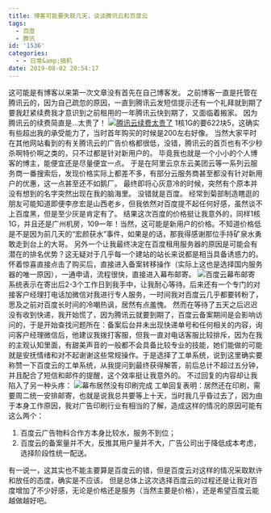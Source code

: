 ```yaml
---
title: 博客可能要失联几天，谈谈腾讯云和百度云
tags:
  - 百度
  - 腾讯
id: '1536'
categories:
  - - 日常&amp;搞机
date: 2019-08-02 20:54:17
---
```


这可能是有博客以来第一次文章没有首先在自己博客发。 之前博客一直是托管在腾讯云的，因为自己疏忽的原因，一直到腾讯云发短信提示还有一个礼拜就到期了要我赶紧续费我才意识到之前租用的一年腾讯云快到期了，又面临着搬家。 因为腾讯云的续费简直是…太贵了！ [![腾讯云续费太贵了](https://i.loli.net/2019/07/25/5d396ebed6b2760557.png)](https://i.loli.net/2019/07/25/5d396ebed6b2760557.png) 1核1G的要622块5，这确实有些超出我的承受能力了，当时首年购买的时候是200左右好像。 当然大家平时在其他网站看到的有关腾讯云的广告价格都很低，没错，腾讯云的首页也有不少秒杀啊特价啊之类的，只不过都是针对新用户的。 毕竟我也就是一个小小的个人博客的博主，能便宜还是尽量便宜一点。 于是在阿里云京东云美团云等一系列云服务商一番搜索后，发现价格实际上都差不多，有部分云服务商甚至都没有针对新用户的优惠，这一点甚至还不如鹅厂。 最终即将心灰意冷的时候，突然有个原本并没有想到的名字突然出现在我的脑海里。 没错就是百度。 经常到菊部制造瞎逛的朋友可能知道即便李彦宏是山西老乡，但我依然对百度提不起任何好感，虽然谈不上百度黑，但是至少灰是肯定有了。 结果这次百度的价格挺让我意外的，同样1核1G，并且还是广州机房，109一年！当然，这可能是新用户的价格。不知道价格低是不是因为前几天的“宏颜获水”事件，如果是的话，那我得感谢那位手持矿泉水勇敢走到台上的大哥。 另外一个让我最终决定在百度租用服务器的原因是可能会有潜在的排名优势？这无疑对于几乎每一个建站的站长来说都是相当具备诱惑力的。 怀着惊喜直接点击了购买后，直接进入备案转移操作（实际上这也是选择国内服务器的唯一原因），一通申请，流程很快，直接进入幕布邮寄。 ![百度云幕布邮寄](https://i.loli.net/2019/07/26/5d3a7b718175430438.png) 系统表示在寄出后2-3个工作日到我手中，让我耐心等待。后来还有一个专门的对接客户经理打电话加微信对我进行专人服务，一时间我对百度云几乎都要转粉了，思及之前对百度长时间的冷嘲热讽，居然有点羞愧。 然而在等待了五天之后迟迟没有收到快递，我开始慌了，因为腾讯云就要到期了，百度云备案期间是会影响访问的，于是开始查找问题所在：备案后台并未出现快递单号和任何相关的内容，询问客户经理微信后，他建议我拨打客服，但我一直对电话客服比较排斥，因为在我的主观认知里面，有甜美声音的一般都不会具备比较专业的技能，她们能做的可能就是安抚情绪和对不起谢谢这些常规操作。于是选择了工单系统，说到这里确实要称赞一下百度云的工单系统，从我提问到最终获得解答，前后总计不超过五分钟，并且配合了短信和邮件的提醒，这个效率挺让我意外的。 不过回复的内容却让我陷入了另一种头疼： ![幕布居然没有印刷完成](https://i.loli.net/2019/07/26/5d3a7dba0878998494.png) 工单回复表明：居然还在印刷，需要周二统一安排邮寄，也就是说我总共要等上十天，当时我几乎昏过去了，因为由于本身工作原因，我对广告印刷行业有相当的了解，造成这样的情况的原因可能有这么两个：

1.  百度云广告物料合作方本身比较水，服务不到位；
2.  百度云的备案量并不大，反推其用户量并不大，广告公司出于降低成本考虑，选择阶段性统一配送。

有一说一，这其实也不能主要算是百度云的错，但是百度云对这样的情况采取默许和放任的态度，确实是不应该。 但是总体上这次选择百度云的过程还是让我对百度增加了不少好感，无论是价格还是服务（当然主要是价格），还是希望百度云能越做越好吧。